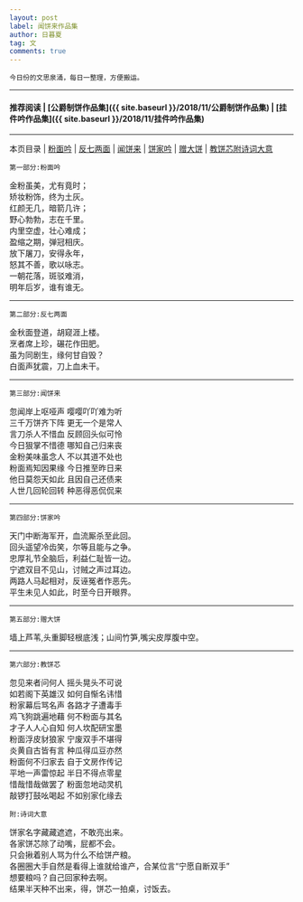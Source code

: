 ```yaml
---
layout: post
label: 闻饼来作品集
author: 日暮夏
tag: 文
comments: true
---
```

    
    今日份的文思泉涌，每日一整理，方便搬运。

---

#### 推荐阅读 | [公爵制饼作品集]({{ site.baseurl }}/2018/11/公爵制饼作品集) | [挂件吟作品集]({{ site.baseurl }}/2018/11/挂件吟作品集) 

---

本页目录 \| [粉面吟](#dxjjf) \| [反七两面](#dxjje)  \| [闻饼来](#dxjja) \| [饼家吟](#dxjjb)  \| [赠大饼](#dxjjc) \| [教饼芯附诗词大意](#dxjjd) 

<a class="anchor" name="dxjjf"></a>  

    第一部分:粉面吟
    
金粉虽美，尤有竟时；
<br>矫妆粉饰，终为土灰。
<br>红颜无几，暗箭几许；
<br>野心勃勃，志在千里。
<br>内里空虚，壮心难成；
<br>盈缩之期，弹冠相庆。
<br>放下屠刀，安得永年，
<br>怒其不善，歌以咏志。 
<br>一朝花落，斑驳难消，
<br>明年后岁，谁有谁无。

---
<a class="anchor" name="dxjje"></a>  

    第二部分:反七两面
    
金秋面登道，胡窥涯上楼。
<br>烹者席上珍，碾花作田肥。
<br>虽为同剧生，缘何甘自毁？
<br>白面声犹震，刀上血未干。

---

<a class="anchor" name="dxjja"></a>    

    第三部分:闻饼来

忽闻岸上呕哑声 嘤嘤吖吖难为听 
<br>三千万饼齐下阵 更无一个是常人
<br>言刀杀人不惜血 反顾回头似可怜
<br>今日狠掌不惜德 哪知自己归来丧
<br>金粉美味虽念人 不以其道不处也
<br>粉面焉知因果缘 今日推至昨日来
<br>他日莫怨天如此 且因自己还债来
<br>人世几回轮回转 种恶得恶侃侃来

---

<a class="anchor" name="dxjjb"></a>    

    第四部分:饼家吟

天门中断海军开，血流厮杀至此回。
<br>回头遥望冷齿笑，尔等且能与之争。
<br>忠厚礼节全脑后，利益仁耻皆一边。
<br>宁遮双目不见山，讨贼之声过耳边。
<br>两路人马起相对，反诬冤者作恶先。
<br>平生未见人如此，时至今日开眼界。
<br>

---

<a class="anchor" name="dxjjc"></a>    

    第五部分:赠大饼

墙上芦苇,头重脚轻根底浅；山间竹笋,嘴尖皮厚腹中空。

---

<a class="anchor" name="dxjjd"></a>    

    第六部分:教饼芯

忽见来者问何人 摇头晃头不可说
<br>如若阁下英雄汉 如何自惭名讳惜
<br>粉家幕后骂名声 各路才子遭毒手
<br>鸡飞狗跳遍地藉 何不粉面与其名
<br>才子人人心自知 何人坎配研宝墨
<br>粉面浮皮豺狼家 宁废双手不堪得
<br>炎黄自古皆有言 种瓜得瓜豆亦然
<br>粉面何不归家去 自于文房作传记
<br>平地一声雷惊起 半日不得点零星
<br>惜哉惜哉做罢了 粉面忽地动灵机 
<br>敲锣打鼓吆喝起 不如别家化缘去


    附:诗词大意
    
饼家名字藏藏遮遮，不敢亮出来。
<br>各家饼芯除了动嘴，屁都不会。
<br>只会揪着别人骂为什么不给饼产粮。
<br>各圈圈大手自然是看得上谁就给谁产，合某位言“宁愿自断双手”
<br>想要粮吗？自己回家种去啊。
<br>结果半天种不出来，得，饼芯一拍桌，讨饭去。